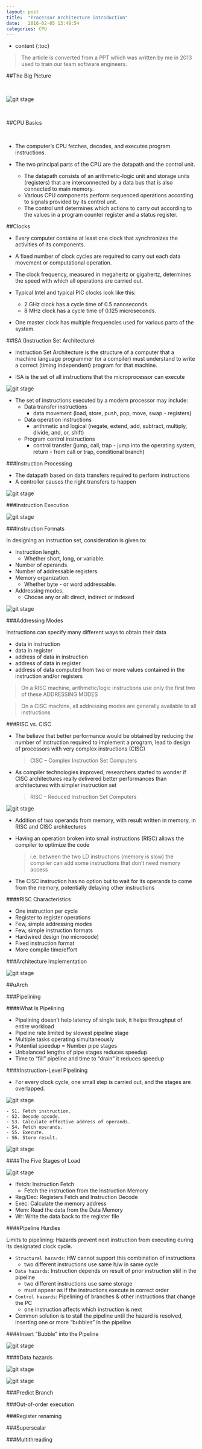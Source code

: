 ```yaml
---
layout: post
title:  "Processor Architecture introduction"
date:   2016-02-05 13:48:54
categories: CPU
---
```


* content
{:toc}

>The article is converted from a PPT which was written by me in 2013 used to train our team software engineers.


##The Big Picture

<br />

![git stage]({{"/css/pics/inside_cpu/big_pic.png"}})

<br />


##CPU Basics

<br />

* The computer’s CPU fetches, decodes, and executes program instructions.

* The two principal parts of the CPU are the datapath and the control unit.

	* The datapath consists of an arithmetic-logic unit and storage units (registers) that are interconnected by a data bus that is also connected to main memory.
	* Various CPU components perform sequenced operations according to signals provided by its control unit. 
	* The control unit determines which actions to carry out according to the values in a program counter register and a status register.


##Clocks

* Every computer contains at least one clock that synchronizes the activities of its components.

* A fixed number of clock cycles are required to carry out each data movement or computational operation.

* The clock frequency, measured in megahertz or gigahertz, determines the speed with which all operations are carried out.

* Typical Intel and typical PIC clocks look like this:
	* 2 GHz clock has a cycle time of 0.5 nanoseconds.
	* 8 MHz clock has a cycle time of 0.125 microseconds.

* One master clock has multiple frequencies used for various parts of the system.


##ISA (Instruction Set Architecture)

* Instruction Set Architecture is the structure of a computer that a machine language programmer (or a compiler) must understand to write a correct (timing independent) program for that machine. 

* ISA is the set of all instructions that the microprocessor can execute

![git stage]({{"/css/pics/inside_cpu/isa.png"}})


* The set of instructions executed by a modern processor may include:
	* Data transfer instructions
		* data movement (load, store, push, pop, move, swap - registers)
	* Data operation instructions
		* arithmetic and logical (negate, extend, add, subtract, multiply, divide, and, or, shift)
	* Program control instructions
		* control transfer (jump, call, trap - jump into the operating system, return - from call or trap, conditional branch)


###Instruction Processing

* The datapath based on data transfers required to perform instructions
* A controller causes the right transfers to happen

![git stage]({{"/css/pics/inside_cpu/instruction.png"}})


###Instruction Execution

![git stage]({{"/css/pics/inside_cpu/instructione.png"}})


###Instruction Formats

In designing an instruction set, consideration is given to:

* Instruction length.
	- Whether short, long, or variable.
* Number of operands.
* Number of addressable registers.
* Memory organization.
	- Whether byte - or word addressable.
* Addressing modes.
	- Choose any or all: direct, indirect or indexed

![git stage]({{"/css/pics/inside_cpu/instructionf.png"}})


###Addressing Modes

Instructions can specify many different ways to obtain their data

- data in instruction
- data in register
- address of data in instruction
- address of data in register
- address of data computed from two or more values contained in the instruction and/or registers

>On a RISC machine, arithmetic/logic instructions use only the first two of these ADDRESSING MODES

>On a CISC machine, all addressing modes are generally available to all instructions


###RISC vs. CISC 

* The believe that better performance would be obtained by reducing the number of instruction required to implement a program, lead to design of processors with very complex instructions (CISC)

	>CISC – Complex Instruction Set Computers

* As compiler technologies improved, researchers started to wonder if CISC architectures really delivered better performances than architectures with simpler instruction set

	>RISC – Reduced Instruction Set Computers


![git stage]({{"/css/pics/inside_cpu/risc.png"}})


* Addition of two operands from memory, with result written in memory, in RISC and CISC architectures

* Having an operation broken into small instructions (RISC) allows the compiler to optimize the code
	> i.e. between the two LD instructions (memory is slow) the compiler can add some instructions that don’t need memory access

* The CISC instruction has no option but to wait for its operands to come from the memory, potentially delaying other instructions


####RISC Characteristics

- One instruction per cycle
- Register to register operations
- Few, simple addressing modes
- Few, simple instruction formats
- Hardwired design (no microcode)
- Fixed instruction format
- More compile time/effort


###Architecture Implementation

![git stage]({{"/css/pics/inside_cpu/archm.png"}})


##uArch


###Pipelining


####What Is Pipelining

- Pipelining doesn’t help latency of single task, it helps throughput of entire workload
- Pipeline rate limited by slowest pipeline stage
- Multiple tasks operating simultaneously
- Potential speedup = Number pipe stages
- Unbalanced lengths of pipe stages reduces speedup
- Time to “fill” pipeline and time to “drain” it reduces speedup


####Instruction-Level Pipelining

- For every clock cycle, one small step is carried out, and the stages are overlapped.

![git stage]({{"/css/pics/inside_cpu/pipei.png"}})

	- S1. Fetch instruction.
	- S2. Decode opcode.
	- S3. Calculate effective address of operands.
	- S4. Fetch operands.
	- S5. Execute.
	- S6. Store result.

![git stage]({{"/css/pics/inside_cpu/pipei2.png"}})


####The Five Stages of Load

![git stage]({{"/css/pics/inside_cpu/fives.png"}})

- Ifetch: Instruction Fetch
	- Fetch the instruction from the Instruction Memory
- Reg/Dec: Registers Fetch  and Instruction Decode
- Exec: Calculate the memory address
- Mem: Read the data from the Data Memory
- Wr: Write the data back to the register file


####Pipeline Hurdles

Limits to pipelining: Hazards prevent next instruction from executing during its designated clock cycle.

* `Structural hazards`: HW cannot support this combination of instructions
	- two different instructions use same h/w in same cycle	
* `Data hazards`: Instruction depends on result of prior instruction still in the pipeline
	- two different instructions use same storage
	- must appear as if the instructions execute in correct order	
* `Control hazards`: Pipelining of branches & other instructions  that change the PC 
	- one instruction affects which instruction is next
* Common solution is to stall the pipeline until the hazard  is resolved, inserting one or more “bubbles” in the pipeline


####Insert “Bubble” into the Pipeline

![git stage]({{"/css/pics/inside_cpu/pipeb.png"}})


####Data hazards

![git stage]({{"/css/pics/inside_cpu/piped.png"}})

![git stage]({{"/css/pics/inside_cpu/piped2.png"}})


###Predict Branch



###Out-of-order execution



###Register renaming




###Superscalar




###Multithreading
